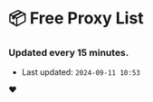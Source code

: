 # :package: Free Proxy List
### Updated every 15 minutes.

- Last updated: `2024-09-11 10:53`

:heart:
